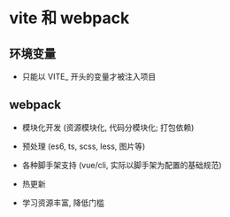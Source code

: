 # vite 和 webpack

## 环境变量
* 只能以 VITE_ 开头的变量才被注入项目

## webpack
* 模块化开发 (资源模块化, 代码分模块化; 打包依赖)

* 预处理 (es6, ts, scss, less, 图片等)

* 各种脚手架支持 (vue/cli, 实际以脚手架为配置的基础规范)

* 热更新

* 学习资源丰富, 降低门槛
